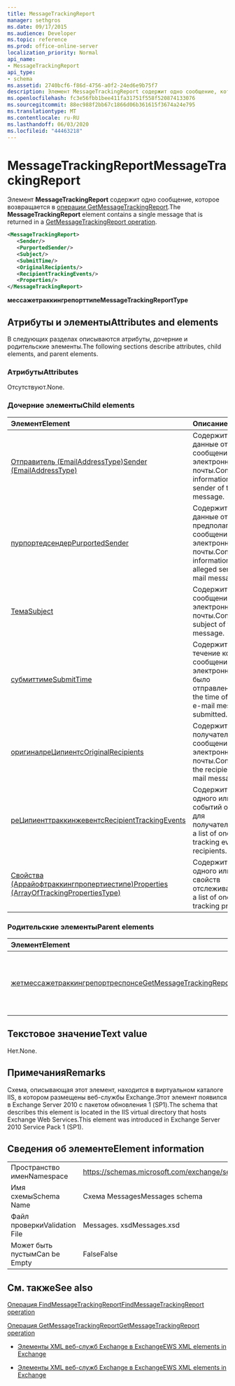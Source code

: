 ```yaml
---
title: MessageTrackingReport
manager: sethgros
ms.date: 09/17/2015
ms.audience: Developer
ms.topic: reference
ms.prod: office-online-server
localization_priority: Normal
api_name:
- MessageTrackingReport
api_type:
- schema
ms.assetid: 2740bcf6-f86d-4756-a0f2-24ed6e9b75f7
description: Элемент MessageTrackingReport содержит одно сообщение, которое возвращается в операции GetMessageTrackingReport.
ms.openlocfilehash: fc3e56fbb1bee411fa31751f558f520874133076
ms.sourcegitcommit: 88ec988f2bb67c1866d06b361615f3674a24e795
ms.translationtype: MT
ms.contentlocale: ru-RU
ms.lasthandoff: 06/03/2020
ms.locfileid: "44463218"
---
```

# <a name="messagetrackingreport"></a><span data-ttu-id="963de-103">MessageTrackingReport</span><span class="sxs-lookup"><span data-stu-id="963de-103">MessageTrackingReport</span></span>

<span data-ttu-id="963de-104">Элемент **MessageTrackingReport** содержит одно сообщение, которое возвращается в [операции GetMessageTrackingReport](getmessagetrackingreport-operation.md).</span><span class="sxs-lookup"><span data-stu-id="963de-104">The **MessageTrackingReport** element contains a single message that is returned in a [GetMessageTrackingReport operation](getmessagetrackingreport-operation.md).</span></span>
  
```XML
<MessageTrackingReport>
   <Sender/>
   <PurportedSender/>
   <Subject/>
   <SubmitTime/>
   <OriginalRecipients/>
   <RecipientTrackingEvents/>
   <Properties/>
</MessageTrackingReport>
```

 <span data-ttu-id="963de-105">**мессажетраккингрепорттипе**</span><span class="sxs-lookup"><span data-stu-id="963de-105">**MessageTrackingReportType**</span></span>
## <a name="attributes-and-elements"></a><span data-ttu-id="963de-106">Атрибуты и элементы</span><span class="sxs-lookup"><span data-stu-id="963de-106">Attributes and elements</span></span>

<span data-ttu-id="963de-107">В следующих разделах описываются атрибуты, дочерние и родительские элементы.</span><span class="sxs-lookup"><span data-stu-id="963de-107">The following sections describe attributes, child elements, and parent elements.</span></span>
  
### <a name="attributes"></a><span data-ttu-id="963de-108">Атрибуты</span><span class="sxs-lookup"><span data-stu-id="963de-108">Attributes</span></span>

<span data-ttu-id="963de-109">Отсутствуют.</span><span class="sxs-lookup"><span data-stu-id="963de-109">None.</span></span>
  
### <a name="child-elements"></a><span data-ttu-id="963de-110">Дочерние элементы</span><span class="sxs-lookup"><span data-stu-id="963de-110">Child elements</span></span>

|<span data-ttu-id="963de-111">**Элемент**</span><span class="sxs-lookup"><span data-stu-id="963de-111">**Element**</span></span>|<span data-ttu-id="963de-112">**Описание**</span><span class="sxs-lookup"><span data-stu-id="963de-112">**Description**</span></span>|
|:-----|:-----|
|[<span data-ttu-id="963de-113">Отправитель (EmailAddressType)</span><span class="sxs-lookup"><span data-stu-id="963de-113">Sender (EmailAddressType)</span></span>](sender-emailaddresstype.md) <br/> |<span data-ttu-id="963de-114">Содержит контактные данные отправителя сообщения электронной почты.</span><span class="sxs-lookup"><span data-stu-id="963de-114">Contains contact information for the sender of the e-mail message.</span></span>  <br/> |
|[<span data-ttu-id="963de-115">пурпортедсендер</span><span class="sxs-lookup"><span data-stu-id="963de-115">PurportedSender</span></span>](purportedsender.md) <br/> |<span data-ttu-id="963de-116">Содержит контактные данные отправителя предполагаемым сообщения электронной почты.</span><span class="sxs-lookup"><span data-stu-id="963de-116">Contains contact information for the alleged sender of an e-mail message.</span></span>  <br/> |
|[<span data-ttu-id="963de-117">Тема</span><span class="sxs-lookup"><span data-stu-id="963de-117">Subject</span></span>](subject.md) <br/> |<span data-ttu-id="963de-118">Содержит тему сообщения электронной почты.</span><span class="sxs-lookup"><span data-stu-id="963de-118">Contains the subject of the e-mail message.</span></span>  <br/> |
|[<span data-ttu-id="963de-119">субмиттиме</span><span class="sxs-lookup"><span data-stu-id="963de-119">SubmitTime</span></span>](submittime.md) <br/> |<span data-ttu-id="963de-120">Содержит время, в течение которого сообщение электронной почты было отправлено.</span><span class="sxs-lookup"><span data-stu-id="963de-120">Contains the time of day that the e-mail message was submitted.</span></span>  <br/> |
|[<span data-ttu-id="963de-121">оригиналреЦипиентс</span><span class="sxs-lookup"><span data-stu-id="963de-121">OriginalRecipients</span></span>](originalrecipients.md) <br/> |<span data-ttu-id="963de-122">Содержит список получателей сообщения электронной почты.</span><span class="sxs-lookup"><span data-stu-id="963de-122">Contains a list of the recipients of the e-mail message.</span></span>  <br/> |
|[<span data-ttu-id="963de-123">реЦипиенттраккинжевентс</span><span class="sxs-lookup"><span data-stu-id="963de-123">RecipientTrackingEvents</span></span>](recipienttrackingevents.md) <br/> |<span data-ttu-id="963de-124">Содержит список одного или нескольких событий отслеживания для получателей.</span><span class="sxs-lookup"><span data-stu-id="963de-124">Contains a list of one or more tracking events for the recipients.</span></span>  <br/> |
|[<span data-ttu-id="963de-125">Свойства (Аррайофтраккингпропертиестипе)</span><span class="sxs-lookup"><span data-stu-id="963de-125">Properties (ArrayOfTrackingPropertiesType)</span></span>](properties-arrayoftrackingpropertiestype.md) <br/> |<span data-ttu-id="963de-126">Содержит список одного или нескольких свойств отслеживания.</span><span class="sxs-lookup"><span data-stu-id="963de-126">Contains a list of one or more tracking properties.</span></span>  <br/> |
   
### <a name="parent-elements"></a><span data-ttu-id="963de-127">Родительские элементы</span><span class="sxs-lookup"><span data-stu-id="963de-127">Parent elements</span></span>

|<span data-ttu-id="963de-128">**Элемент**</span><span class="sxs-lookup"><span data-stu-id="963de-128">**Element**</span></span>|<span data-ttu-id="963de-129">**Описание**</span><span class="sxs-lookup"><span data-stu-id="963de-129">**Description**</span></span>|
|:-----|:-----|
|[<span data-ttu-id="963de-130">жетмессажетраккингрепортреспонсе</span><span class="sxs-lookup"><span data-stu-id="963de-130">GetMessageTrackingReportResponse</span></span>](getmessagetrackingreportresponse.md) <br/> |<span data-ttu-id="963de-131">Содержит результат одного запроса [операции GetMessageTrackingReport](getmessagetrackingreport-operation.md) .</span><span class="sxs-lookup"><span data-stu-id="963de-131">Contains the result of a single [GetMessageTrackingReport operation](getmessagetrackingreport-operation.md) request.</span></span>  <br/> |
   
## <a name="text-value"></a><span data-ttu-id="963de-132">Текстовое значение</span><span class="sxs-lookup"><span data-stu-id="963de-132">Text value</span></span>

<span data-ttu-id="963de-133">Нет.</span><span class="sxs-lookup"><span data-stu-id="963de-133">None.</span></span>
  
## <a name="remarks"></a><span data-ttu-id="963de-134">Примечания</span><span class="sxs-lookup"><span data-stu-id="963de-134">Remarks</span></span>

<span data-ttu-id="963de-135">Схема, описывающая этот элемент, находится в виртуальном каталоге IIS, в котором размещены веб-службы Exchange.Этот элемент появился в Exchange Server 2010 с пакетом обновления 1 (SP1).</span><span class="sxs-lookup"><span data-stu-id="963de-135">The schema that describes this element is located in the IIS virtual directory that hosts Exchange Web Services.This element was introduced in Exchange Server 2010 Service Pack 1 (SP1).</span></span>
  
## <a name="element-information"></a><span data-ttu-id="963de-136">Сведения об элементе</span><span class="sxs-lookup"><span data-stu-id="963de-136">Element information</span></span>

|||
|:-----|:-----|
|<span data-ttu-id="963de-137">Пространство имен</span><span class="sxs-lookup"><span data-stu-id="963de-137">Namespace</span></span>  <br/> |https://schemas.microsoft.com/exchange/services/2006/messages  <br/> |
|<span data-ttu-id="963de-138">Имя схемы</span><span class="sxs-lookup"><span data-stu-id="963de-138">Schema Name</span></span>  <br/> |<span data-ttu-id="963de-139">Схема Messages</span><span class="sxs-lookup"><span data-stu-id="963de-139">Messages schema</span></span>  <br/> |
|<span data-ttu-id="963de-140">Файл проверки</span><span class="sxs-lookup"><span data-stu-id="963de-140">Validation File</span></span>  <br/> |<span data-ttu-id="963de-141">Messages. xsd</span><span class="sxs-lookup"><span data-stu-id="963de-141">Messages.xsd</span></span>  <br/> |
|<span data-ttu-id="963de-142">Может быть пустым</span><span class="sxs-lookup"><span data-stu-id="963de-142">Can be Empty</span></span>  <br/> |<span data-ttu-id="963de-143">False</span><span class="sxs-lookup"><span data-stu-id="963de-143">False</span></span>  <br/> |
   
## <a name="see-also"></a><span data-ttu-id="963de-144">См. также</span><span class="sxs-lookup"><span data-stu-id="963de-144">See also</span></span>



[<span data-ttu-id="963de-145">Операция FindMessageTrackingReport</span><span class="sxs-lookup"><span data-stu-id="963de-145">FindMessageTrackingReport operation</span></span>](findmessagetrackingreport-operation.md)
  
[<span data-ttu-id="963de-146">Операция GetMessageTrackingReport</span><span class="sxs-lookup"><span data-stu-id="963de-146">GetMessageTrackingReport operation</span></span>](getmessagetrackingreport-operation.md)


- [<span data-ttu-id="963de-147">Элементы XML веб-служб Exchange в Exchange</span><span class="sxs-lookup"><span data-stu-id="963de-147">EWS XML elements in Exchange</span></span>](ews-xml-elements-in-exchange.md)
  
- [<span data-ttu-id="963de-148">Элементы XML веб-служб Exchange в Exchange</span><span class="sxs-lookup"><span data-stu-id="963de-148">EWS XML elements in Exchange</span></span>](ews-xml-elements-in-exchange.md)

